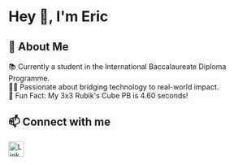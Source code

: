 <div>
    <h1>Hey 👋, I'm Eric</h1>
</div>

## 🚀 About Me

<p> 📚 Currently a student in the International Baccalaureate Diploma Programme. <br>
👨‍💻 Passionate about bridging technology to real-world impact. <br>
🧩 Fun Fact: My 3x3 Rubik's Cube PB is 4.60 seconds!


## 📫 Connect with me
<a href="https://www.linkedin.com/in/eric356/" target="_blank"><img src="https://img.shields.io/badge/linkedin-%230077B5.svg?style=for-the-badge&logo=linkedin&logoColor=white" height="30px" alt="LinkedIn"></a>

